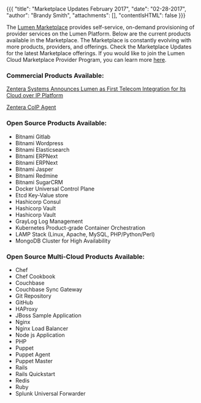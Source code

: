 {{{
"title": "Marketplace Updates February 2017",
"date": "02-28-2017",
"author": "Brandy Smith",
"attachments": [],
"contentIsHTML": false
}}}

The [Lumen Marketplace](https://www.ctl.io/marketplace/) provides self-service, on-demand provisioning of provider services on the Lumen Platform. Below are the current products available in the Marketplace. The Marketplace is constantly evolving with more products, providers, and offerings. Check the Marketplace Updates for the latest Marketplace offerings. If you would like to join the Lumen Cloud Marketplace Provider Program, you can learn more [here](https://www.ctl.io/marketplace-program/).

### Commercial Products Available:

[Zentera Systems Announces Lumen as First Telecom Integration for Its Cloud over IP Platform](http://zentera.net/news-item/zentera-systems-announces-centurylink-first-telecom-integration-cloud-ip-platform/)

[Zentera CoIP Agent](https://www.ctl.io/marketplace/partner/ZZNC/product/CoIP/v/3.4.3/)

### Open Source Products Available:

* Bitnami Gitlab
* Bitnami Wordpress
* Bitnami Elasticsearch
* Bitnami ERPNext
* Bitnami ERPNext
* Bitnami Jasper
* Bitnami Redmine
* Bitnami SugarCRM
* Docker Universal Control Plane
* Etcd Key-Value store
* Hashicorp Consul
* Hashicorp Vault
* Hashicorp Vault
* GrayLog Log Management
* Kubernetes Product-grade Container Orchestration
* LAMP Stack (Linux, Apache, MySQL, PHP/Python/Perl)
* MongoDB Cluster for High Availability

### Open Source Multi-Cloud Products Available:

* Chef
* Chef Cookbook
* Couchbase
* Couchbase Sync Gateway
* Git Repository
* GitHub
* HAProxy
* JBoss Sample Application
* Nginx
* Nginx Load Balancer
* Node js Application
* PHP
* Puppet
* Puppet Agent
* Puppet Master
* Rails
* Rails Quickstart
* Redis
* Ruby
* Splunk Universal Forwarder
